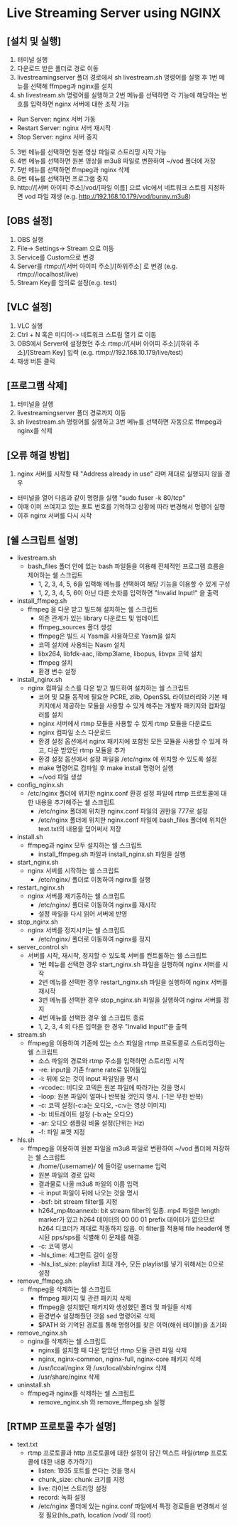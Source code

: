 Live Streaming Server using NGINX
=====

[설치 및 실행]
-----

1. 터미널 실행
2. 다운로드 받은 폴더로 경로 이동
3. livestreamingserver 폴더 경로에서 sh livestream.sh 명령어를 실행 후 1번 메뉴를 선택해 ffmpeg과 nginx를 설치
4. sh livestream.sh 명령어를 실행하고 2번 메뉴를 선택하면 각 기능에 해당하는 번호를 입력하면 nginx 서버에 대한 조작 가능  
- Run Server: nginx 서버 가동  
- Restart Server: nginx 서버 재시작  
- Stop Server: nginx 서버 중지
5. 3번 메뉴를 선택하면 원본 영상 파일로 스트리밍 시작 가능
6. 4번 메뉴를 선택하면 원본 영상을 m3u8 파일로 변환하여 ~/vod 폴더에 저장
7. 5번 메뉴를 선택하면 ffmpeg과 nginx 삭제
8. 6번 메뉴를 선택하면 프로그램 중지
9. http://[서버 아이피 주소]/vod/[파일 이름] 으로 vlc에서 네트워크 스트림 지정하면 vod 파일 재생 (e.g. http://192.168.10.179/vod/bunny.m3u8)

[OBS 설정]
-----

1. OBS 실행
2. File-> Settings-> Stream 으로 이동
3. Service를 Custom으로 변경
4. Server를 rtmp://[서버 아이피 주소]/[하위주소] 로 변경 (e.g. rtmp://localhost/live)
5. Stream Key를 임의로 설정(e.g. test)


[VLC 설정]
-----

1. VLC 실행
2. Ctrl + N 혹은 미디어-> 네트워크 스트림 열기 로 이동
3. OBS에서 Server에 설정했던 주소 rtmp://[서버 아이피 주소]/[하위 주소]/[Stream Key] 입력 (e.g. rtmp://192.168.10.179/live/test)
4. 재생 버튼 클릭


[프로그램 삭제]
-----

1. 터미널을 실행
2. livestreamingserver 폴더 경로까지 이동
3. sh livestream.sh 명령어를 실행하고 3번 메뉴를 선택하면 자동으로 ffmpeg과 nginx를 삭제

[오류 해결 방법]
-----

1. nginx 서버를 시작할 때 "Address already in use" 라며 제대로 실행되지 않을 경우
- 터미널을 열어 다음과 같이 명령을 실행 "sudo fuser -k 80/tcp"
- 이때 이미 쓰여지고 있는 포트 번호를 기억하고 상황에 따라 변경해서 명령어 실행
- 이후 nginx 서버를 다시 시작

[쉘 스크립트 설명]
-----

- livestream.sh  
    * bash_files 폴더 안에 있는 bash 파일들을 이용해 전체적인 프로그램 흐름을 제어하는 쉘 스크립트
        + 1, 2, 3, 4, 5, 6을 입력해 메뉴를 선택하여 해당 기능을 이용할 수 있게 구성
        + 1, 2, 3, 4, 5, 6이 아닌 다른 숫자를 입력하면 "Invalid Input!" 을 출력  
- install_ffmpeg.sh
    * ffmpeg 을 다운 받고 빌드해 설치하는 쉘 스크립트
        + 의존 관계가 있는 library 다운로드 및 업데이트
        + ffmpeg_sources 폴더 생성
        + ffmpeg은 빌드 시 Yasm을 사용하므로 Yasm을 설치
        + 코덱 설치에 사용되는 Nasm 설치
        + libx264, libfdk-aac, libmp3lame, libopus, libvpx 코덱 설치
        + ffmpeg 설치
        + 환경 변수 설정
- install_nginx.sh
    * nginx 컴파일 소스를 다운 받고 빌드하여 설치하는 쉘 스크립트
        + 코어 및 모듈 동작에 필요한 PCRE, zlib, OpenSSL 라이브러리와 기본 패키지에서 제공하는 모듈을 사용할 수 있게 해주는 개발자 패키지와 컴파일러를 설치
        + nginx 서버에서 rtmp 모듈을 사용할 수 있게 rtmp 모듈을 다운로드
        + nginx 컴파일 소스 다운로드
        + 환경 설정 옵션에서 nginx 패키지에 포함된 모든 모듈을 사용할 수 있게 하고, 다운 받았던 rtmp 모듈을 추가
        + 환경 설정 옵션에서 설정 파일을 /etc/nginx 에 위치할 수 있도록 설정
        + make 명령어로 컴파일 후 make install 명령어 실행
        + ~/vod 파일 생성
- config_nginx.sh
    * /etc/nginx 폴더에 위치한 nginx.conf 환경 설정 파일에 rtmp 프로토콜에 대한 내용을 추가해주는 쉘 스크립트
        + /etc/nginx 폴더에 위치한 nginx.conf 파일의 권한을 777로 설정
        + /etc/nginx 폴더에 위치한 nginx.conf 파일에 bash_files 폴더에 위치한 text.txt의 내용을 덮어써서 저장
- install.sh
    * ffmpeg과 nginx 모두 설치하는 쉘 스크립트
        + install_ffmpeg.sh 파일과 install_nginx.sh 파일을 실행  
- start_nginx.sh
    * nginx 서버를 시작하는 쉘 스크립트
        + /etc/nginx/ 폴더로 이동하여 nginx를 실행  
- restart_nginx.sh
    * nginx 서버를 재기동하는 쉘 스크립트
        + /etc/nginx/ 폴더로 이동하여 nginx를 재시작
        + 설정 파일을 다시 읽어 서버에 반영  
- stop_nginx.sh
    * nginx 서버를 정지시키는 쉘 스크립트
        + /etc/nginx/ 폴더로 이동하여 nginx를 정지  
- server_control.sh
    * 서버를 시작, 재시작, 정지할 수 있도록 서버를 컨트롤하는 쉘 스크립트
        + 1번 메뉴를 선택한 경우 start_nginx.sh 파일을 실행하여 nginx 서버를 시작
        + 2번 메뉴를 선택한 경우 restart_nginx.sh 파일을 실행하여 nginx 서버를 재시작
        + 3번 메뉴를 선택한 경우 stop_nginx.sh 파일을 실행하여 nginx 서버를 정지
        + 4번 메뉴를 선택한 경우 쉘 스크립트 종료
        + 1, 2, 3, 4 외 다른 입력을 한 경우 "Invalid Input!"을 출력  
- stream.sh
    * ffmpeg을 이용하여 기존에 있는 소스 파일을 rtmp 프로토콜로 스트리밍하는 쉘 스크립트
        + 소스 파일의 경로와 rtmp 주소를 입력하면 스트리밍 시작
        + -re: input을 기존 frame rate로 읽어들임
        + -i: 뒤에 오는 것이 input 파일임을 명시
        + -vcodec: 비디오 코덱은 원본 파일에 따라가는 것을 명시
        + -loop: 원본 파일이 얼마나 반복될 것인지 명시. (-1은 무한 반복)
        + -c: 코덱 설정(-c:a는 오디오, -c:v는 영상 이미지)
        + -b: 비트레이트 설정 (-b:a는 오디오)
        + -ar: 오디오 샘플링 비율 설정(단위는 Hz)
        + -f: 파일 포맷 지정
- hls.sh
    * ffmpeg을 이용하여 원본 파일을 m3u8 파일로 변환하여 ~/vod 폴더에 저장하는 쉘 스크립트
        + /home/{username}/ 에 들어갈 username 입력
        + 원본 파일의 경로 입력
        + 결과물로 나올 m3u8 파일의 이름 입력
        + -i: input 파일이 뒤에 나오는 것을 명시
        + -bsf: bit stream filter를 지정
        + h264_mp4toannexb: bit stream filter의 일종. mp4 파일은 length marker가 있고 h264 데이터의 00 00 01 prefix 데이터가 없으므로 h264 디코더가 제대로 작동하지 않음. 이 filter를 적용해 file header에 명시된 pps/sps를 식별해 이 문제를 해결.
        + -c: 코덱 명시
        + -hls_time: 세그먼트 길이 설정
        + -hls_list_size: playlist 최대 개수, 모든 playlist를 넣기 위해서는 0으로 설정
- remove_ffmpeg.sh
    * ffmpeg을 삭제하는 쉘 스크립트
        + ffmpeg 패키지 및 관련 패키지 삭제
        + ffmpeg을 설치했던 패키지와 생성했던 폴더 및 파일들 삭제
        + 환경변수 설정해줬던 것을 sed 명령어로 삭제
        + $PATH 와 기억된 경로를 통해 명령어를 찾은 이력(해쉬 테이블)을 초기화  
- remove_nginx.sh
    * nginx를 삭제하는 쉘 스크립트
        + nginx를 설치할 때 다운 받았던 rtmp 모듈 관련 파일 삭제
        + nginx, nginx-common, nginx-full, nginx-core 패키지 삭제
        + /usr/lcoal/nginx 와 /usr/local/sbin/nginx 삭제
        + /usr/share/nginx 삭제  
- uninstall.sh
    * ffmpeg과 nginx를 삭제하는 쉘 스크립트
        + remove_nginx.sh 와 remove_ffmpeg.sh 실행


[RTMP 프로토콜 추가 설명]
-----

- text.txt
    * rtmp 프로토콜과 http 프로토콜에 대한 설정이 담긴 텍스트 파일(rtmp 프로토콜에 대한 내용 추가하기)
        + listen: 1935 포트를 쓴다는 것을 명시
        + chunk_size: chunk 크기를 지정
        + live: 라이브 스트리밍 설정
        + record: 녹화 설정
        + /etc/nginx 폴더에 있는 nginx.conf 파일에서 특정 경로들을 변경해서 설정 필요(hls_path, location /vod/ 의 root)
